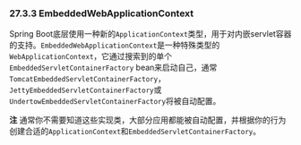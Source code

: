 ### 27.3.3 EmbeddedWebApplicationContext

Spring Boot底层使用一种新的`ApplicationContext`类型，用于对内嵌servlet容器的支持。`EmbeddedWebApplicationContext`是一种特殊类型的`WebApplicationContext`，它通过搜索到的单个`EmbeddedServletContainerFactory` bean来启动自己，通常`TomcatEmbeddedServletContainerFactory`，`JettyEmbeddedServletContainerFactory`或`UndertowEmbeddedServletContainerFactory`将被自动配置。

**注** 通常你不需要知道这些实现类，大部分应用都能被自动配置，并根据你的行为创建合适的`ApplicationContext`和`EmbeddedServletContainerFactory`。
